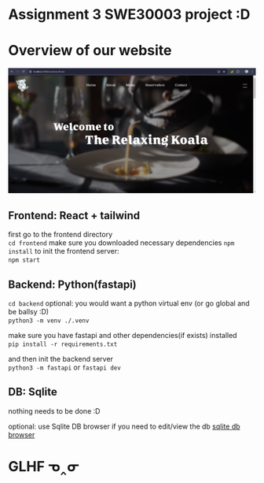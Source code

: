 # Assignment 3 SWE30003 project :D
# Overview of our website
![WebUI](https://raw.githubusercontent.com/PancakesLmao/The-Relaxing-Koala-RIS/refs/heads/master/WebUI.png)

## Frontend: React + tailwind  
first go to the frontend directory  
```cd frontend```
make sure you downloaded necessary dependencies
```npm install```
to init the frontend server:  
```npm start```

## Backend: Python(fastapi)  
```cd backend```
optional: you would want a python virtual env (or go global and be ballsy :D)  
```python3 -m venv ./.venv```

make sure you have fastapi and other dependencies(if exists) installed  
```pip install -r requirements.txt```

and then init the backend server  
```python3 -m fastapi```
or 
```fastapi dev```
## DB: Sqlite 
nothing needs to be done :D

optional: use Sqlite DB browser if you need to edit/view the db 
[sqlite db browser](https://sqlitebrowser.org/)

# GLHF ᓀ‸ᓂ
